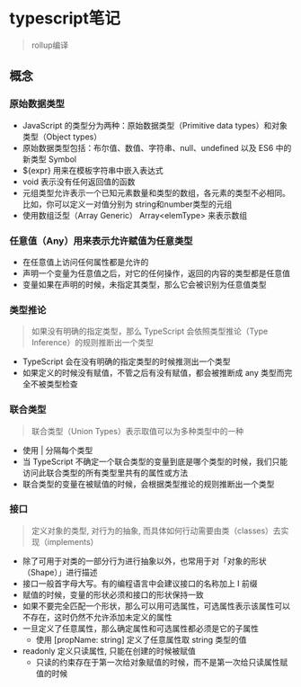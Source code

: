 # typescript笔记

> rollup编译

## 概念

### 原始数据类型

* JavaScript 的类型分为两种：原始数据类型（Primitive data types）和对象类型（Object types）
* 原始数据类型包括：布尔值、数值、字符串、null、undefined 以及 ES6 中的新类型 Symbol
* ${expr} 用来在模板字符串中嵌入表达式
* void 表示没有任何返回值的函数
* 元组类型允许表示一个已知元素数量和类型的数组，各元素的类型不必相同。 比如，你可以定义一对值分别为 string和number类型的元组
* 使用数组泛型（Array Generic） Array\<elemType> 来表示数组

### 任意值（Any）用来表示允许赋值为任意类型

* 在任意值上访问任何属性都是允许的
* 声明一个变量为任意值之后，对它的任何操作，返回的内容的类型都是任意值
* 变量如果在声明的时候，未指定其类型，那么它会被识别为任意值类型

### 类型推论

> 如果没有明确的指定类型，那么 TypeScript 会依照类型推论（Type Inference）的规则推断出一个类型
* TypeScript 会在没有明确的指定类型的时候推测出一个类型
* 如果定义的时候没有赋值，不管之后有没有赋值，都会被推断成 any 类型而完全不被类型检查

### 联合类型

> 联合类型（Union Types）表示取值可以为多种类型中的一种
* 使用 | 分隔每个类型
* 当 TypeScript 不确定一个联合类型的变量到底是哪个类型的时候，我们只能访问此联合类型的所有类型里共有的属性或方法
* 联合类型的变量在被赋值的时候，会根据类型推论的规则推断出一个类型

### 接口

> 定义对象的类型, 对行为的抽象, 而具体如何行动需要由类（classes）去实现（implements）
* 除了可用于对类的一部分行为进行抽象以外，也常用于对「对象的形状（Shape）」进行描述
* 接口一般首字母大写。有的编程语言中会建议接口的名称加上 I 前缀
* 赋值的时候，变量的形状必须和接口的形状保持一致
* 如果不要完全匹配一个形状，那么可以用可选属性，可选属性表示该属性可以不存在，这时仍然不允许添加未定义的属性
* 一旦定义了任意属性，那么确定属性和可选属性都必须是它的子属性
  * 使用 [propName: string] 定义了任意属性取 string 类型的值
* readonly 定义只读属性, 只能在创建的时候被赋值
  * 只读的约束存在于第一次给对象赋值的时候，而不是第一次给只读属性赋值的时候